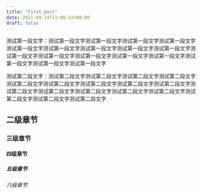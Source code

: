 ```yaml
---
title: "First_post"
date: 2021-09-14T11:08:32+08:00
draft: false
---
```


测试第一段文字：测试第一段文字测试第一段文字测试第一段文字测试第一段文字测试第一段文字测试第一段文字测试第一段文字测试第一段文字测试第一段文字测试第一段文字测试第一段文字测试第一段文字测试第一段文字测试第一段文字测试第一段文字测试第一段文字测试第一段文字

测试第二段文字：测试第二段文字测试第二段文字测试第二段文字测试第二段文字测试第二段文字测试第二段文字测试第二段文字测试第二段文字测试第二段文字测试第二段文字测试第二段文字测试第二段文字测试第二段文字测试第二段文字测试第二段文字测试第二段文字测试第二段文字

## 二级章节

### 三级章节

#### 四级章节

##### 五级章节

###### 六级章节
